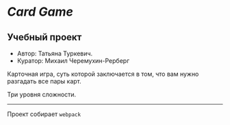 # ***Card Game***
## **Учебный проект** 



- Автор: Татьяна Туркевич.
- Куратор: Михаил Черемухин-Рерберг

Карточная игра, суть которой заключается в том, что вам нужно разгадать все пары карт. 

Три уровня сложности.


---
Проект собирает `webpack`


